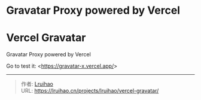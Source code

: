 # Gravatar Proxy powered by Vercel

# Vercel Gravatar

Gravatar Proxy powered by Vercel

Go to test it: &lt;https://gravatar-x.vercel.app/&gt;


---

> 作者: [Lruihao](https://github.com/Lruihao)  
> URL: https://lruihao.cn/projects/lruihao/vercel-gravatar/  

